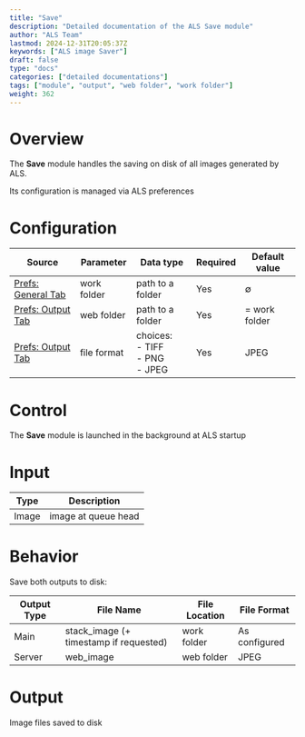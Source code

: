 ```yaml
---
title: "Save"
description: "Detailed documentation of the ALS Save module"
author: "ALS Team"
lastmod: 2024-12-31T20:05:37Z
keywords: ["ALS image Saver"]
draft: false
type: "docs"
categories: ["detailed documentations"]
tags: ["module", "output", "web folder", "work folder"]
weight: 362
---
```


# Overview

The **Save** module handles the saving on disk of all images generated by ALS.

Its configuration is managed via ALS preferences

# Configuration

| Source                        | Parameter                | Data type                       | Required | Default value |
|-------------------------------|--------------------------|---------------------------------|----------|---------------|
| [Prefs: General Tab](../../userguide/preferences/general/#work-folder) | work folder              | path to a folder               | Yes      | ∅             |
| [Prefs: Output Tab](../../userguide/preferences/output/#web-folder) | web folder               | path to a folder               | Yes      | = work folder |
| [Prefs: Output Tab](../../userguide/preferences/output/#format) | file format              | choices:<br>- TIFF<br>- PNG<br>- JPEG | Yes      | JPEG          |

# Control

The **Save** module is launched in the background at ALS startup

# Input

| Type  | Description         |
|-------|---------------------|
| Image | image at queue head |

# Behavior

Save both outputs to disk:

| Output Type | File Name                              | File Location | File Format         |
|-------------|----------------------------------------|---------------|---------------------|
| Main        | stack_image (+ timestamp if requested) | work folder   | As configured       |
| Server      | web_image                              | web folder    | JPEG                |

# Output

Image files saved to disk